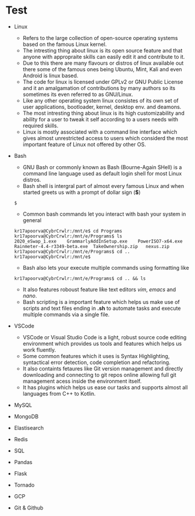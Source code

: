 # Test

- Linux 
  - Refers to the large collection of open-source operating systems based on the famous Linux kernel.
  - The intresting thing about linux is its open source feature and that anyone with appropraite skills can easily edit it and contribute to it.
  - Due to this there are many flavours or distros of linux available out there some of the famous ones being Ubuntu, Mint, Kali and even Android is linux based.
  - The code for linux is licensed under GPLv2 or GNU Public License and it an amalgamation of contributions by many authors so its sometimes its even referred to as GNU/Linux.
  - Like any other operating system linux consistes of its own set of user applications, bootloader, kernel, desktop env. and deamons.
  - The most intresting thing about linux is its high customizability and ability for a user to tweak it self according to a users needs with required skills.
  - Linux is mostly associated with a command line interface which gives almost unrestricted access to users which considerd the most important feature of Linux not offered by other OS.
- Bash
  - GNU Bash or commonly known as Bash (Bourne-Again SHell) is a command line language used as default login shell for most Linux distros.
  - Bash shell is intergral part of almost every famous Linux and when started greets us with a prompt of dollar sign (**$**)
  
  ```$```
  
  - Common bash commands let you interact with bash your system in general 
  ```
  kr17apoorva@CybrCrwlr:/mnt/e$ cd Programs
  kr17apoorva@CybrCrwlr:/mnt/e/Programs$ ls
  2020_eSwap_1.exe    GrammarlyAddInSetup.exe    PowerISO7-x64.exe  Rainmeter-4.4-r3349-beta.exe  TakeOwnership.zip   nexus.zip
  kr17apoorva@CybrCrwlr:/mnt/e/Programs$ cd ..
  kr17apoorva@CybrCrwlr:/mnt/e$
  ```
  - Bash also lets your execute multiple commands using formatting like
  ```
  kr17apoorva@CybrCrwlr:/mnt/e/Programs$ cd .. && ls
  ```
  - It also features roboust feature like text editors *vim*, *emacs* and *nano*.
  - Bash scripting is a important feature which helps us make use of scripts and text files ending in **.sh** to automate tasks and execute multiple commands via a single file.
- VSCode
  - VSCode or Visual Studio Code is a light, robust source code editing environment which provides us tools and features which helps us work fluently.
  - Some common features which it uses is Syntax Highlighting, syntactical error detection, code completion and refactoring.
  - It also containts fetaures like Git version management and directly downloading and connecting to git repos online allowing full git management acess inside the environment itself.
  - It has plugins which helps us ease our tasks and supports almost all languages from C++ to Kotlin.
- MySQL
- MongoDB
- Elastisearch
- Redis
- SQL
- Pandas
- Flask
- Tornado
- GCP
- Git & Github
